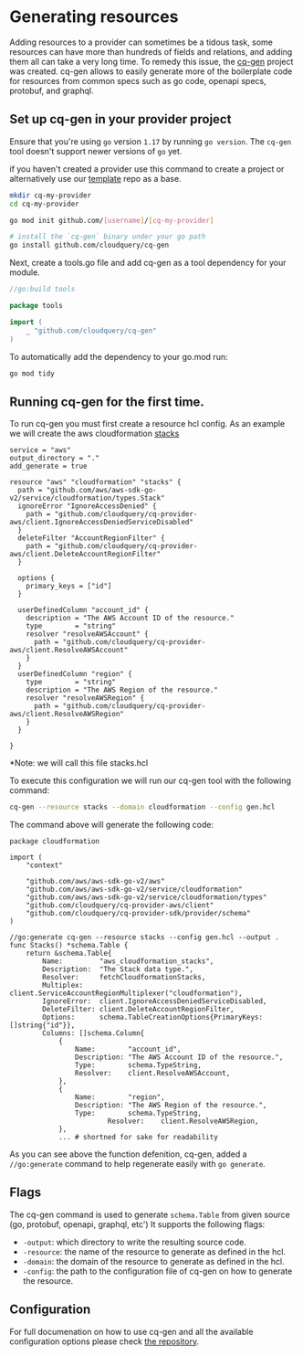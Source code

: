 # Generating resources

Adding resources to a provider can sometimes be a tidous task, some resources can have more than hundreds of fields and relations, and adding them all can
take a very long time. To remedy this issue, the [cq-gen](https://github.com/cloudquery/cq-gen) project was created. cq-gen allows to easily generate more of the boilerplate code for resources from common specs such as go code, openapi specs, protobuf, and graphql. 


## Set up cq-gen in your provider project

Ensure that you're using `go` version `1.17` by running `go version`. The `cq-gen` tool doesn't support newer versions of `go` yet.

if you haven't created a provider use this command to create a project or alternatively use our [template](https://github.com/cloudquery/cq-provider-template) repo as a base.
```bash
mkdir cq-my-provider
cd cq-my-provider

go mod init github.com/[username]/[cq-my-provider]

# install the `cq-gen` binary under your go path
go install github.com/cloudquery/cq-gen
```

Next, create a tools.go file and add cq-gen as a tool dependency for your module.


```go
//go:build tools

package tools

import (
	_ "github.com/cloudquery/cq-gen"
)
```

To automatically add the dependency to your go.mod run:

```bash
go mod tidy
```

## Running cq-gen for the first time.

To run cq-gen you must first create a resource hcl config. As an example we will create the aws cloudformation [stacks](https://pkg.go.dev/github.com/aws/aws-sdk-go-v2/service/cloudformation@v1.20.0/types#Stack)

```hcl
service = "aws"
output_directory = "."
add_generate = true

resource "aws" "cloudformation" "stacks" {
  path = "github.com/aws/aws-sdk-go-v2/service/cloudformation/types.Stack"
  ignoreError "IgnoreAccessDenied" {
    path = "github.com/cloudquery/cq-provider-aws/client.IgnoreAccessDeniedServiceDisabled"
  }
  deleteFilter "AccountRegionFilter" {
    path = "github.com/cloudquery/cq-provider-aws/client.DeleteAccountRegionFilter"
  }

  options {
    primary_keys = ["id"]
  }

  userDefinedColumn "account_id" {
    description = "The AWS Account ID of the resource."
    type        = "string"
    resolver "resolveAWSAccount" {
      path = "github.com/cloudquery/cq-provider-aws/client.ResolveAWSAccount"
    }
  }
  userDefinedColumn "region" {
    type        = "string"
    description = "The AWS Region of the resource."
    resolver "resolveAWSRegion" {
      path = "github.com/cloudquery/cq-provider-aws/client.ResolveAWSRegion"
    }
  }

}
```
*Note: we will call this file stacks.hcl

To execute this configuration we will run our cq-gen tool with the following command:

```bash
cq-gen --resource stacks --domain cloudformation --config gen.hcl
```

The command above will generate the following code:

```
package cloudformation

import (
	"context"

	"github.com/aws/aws-sdk-go-v2/aws"
	"github.com/aws/aws-sdk-go-v2/service/cloudformation"
	"github.com/aws/aws-sdk-go-v2/service/cloudformation/types"
	"github.com/cloudquery/cq-provider-aws/client"
	"github.com/cloudquery/cq-provider-sdk/provider/schema"
)

//go:generate cq-gen --resource stacks --config gen.hcl --output .
func Stacks() *schema.Table {
	return &schema.Table{
		Name:         "aws_cloudformation_stacks",
		Description:  "The Stack data type.",
		Resolver:     fetchCloudformationStacks,
		Multiplex:    client.ServiceAccountRegionMultiplexer("cloudformation"),
		IgnoreError:  client.IgnoreAccessDeniedServiceDisabled,
		DeleteFilter: client.DeleteAccountRegionFilter,
		Options:      schema.TableCreationOptions{PrimaryKeys: []string{"id"}},
		Columns: []schema.Column{
			{
				Name:        "account_id",
				Description: "The AWS Account ID of the resource.",
				Type:        schema.TypeString,
				Resolver:    client.ResolveAWSAccount,
			},
			{
				Name:        "region",
				Description: "The AWS Region of the resource.",
				Type:        schema.TypeString,
                		Resolver:    client.ResolveAWSRegion,
			},
            ... # shortned for sake for readability
```

As you can see above the function defenition, cq-gen, added a `//go:generate` command to help regenerate easily with `go generate`.

## Flags

The cq-gen command is used to generate `schema.Table` from given source (go, protobuf, openapi, graphql, etc') It supports the following flags:

* `-output`: which directory to write the resulting source code.
* `-resource`: the name of the resource to generate as defined in the hcl.
* `-domain`: the domain of the resource to generate as defined in the hcl. 
* `-config`: the path to the configuration file of cq-gen on how to generate the resource.


## Configuration 

For full documenation on how to use cq-gen and all the available configuration options please check [the repository](https://github.com/cloudquery/cq-gen#configuration).
